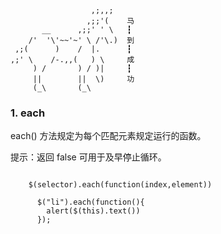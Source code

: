 ```
                  ,;,,;
                 ,;;'(    马
       __      ,;;' ' \   ┇
    /'  '\'~~'~' \ /'\.)  到 
 ,;(      )    /  |.      ┇
,;' \    /-.,,(   ) \     成
     ) /       ) / )|     ┇ 
     ||        ||  \)     功
     (_\       (_\

```








### 1. each

  each() 方法规定为每个匹配元素规定运行的函数。

提示：返回 false 可用于及早停止循环。

```

	$(selector).each(function(index,element))

```

```
	  $("li").each(function(){
	    alert($(this).text())
	  });
```